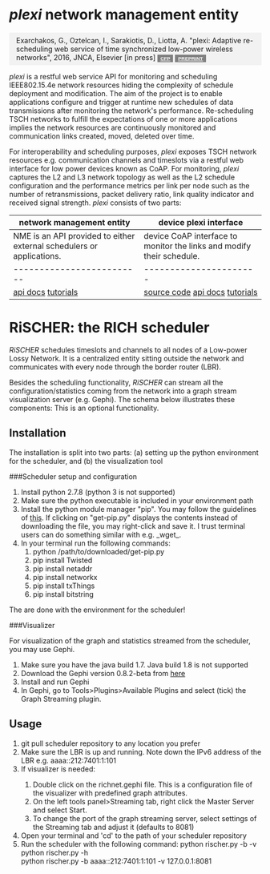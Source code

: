 # ___plexi___ network management entity

<div style="padding:1em;padding-top:0.5em;padding-bottom:0.5em;background-color:#f2f2f2">
  Exarchakos, G., Oztelcan, I., Sarakiotis, D., Liotta, A. "plexi: Adaptive re-scheduling web service of time synchronized low-power wireless networks", 2016, JNCA, Elsevier [in press] <a style="font-family:arial;font-weight:bold;font-size:0.7em;padding-left:0.6em;padding-right:0.6em;padding-top:0.2em;padding-bottom:0.2em;background-color:gray;color:white" href="http://www.journals.elsevier.com/journal-of-network-and-computer-applications/call-for-papers/special-issue-on-engineering-future-interoperable-and-open-i">CFP</a>  <a style="font-family:arial;font-weight:bold;font-size:0.7em;padding-left:0.6em;padding-right:0.6em;padding-top:0.2em;padding-bottom:0.2em;background-color:gray;color:white" href="{{ site.baseurl }}/files/plexi.jnca.elsevier.camera.pdf">PREPRINT</a>
</div>

_plexi_ is a restful web service API for monitoring and scheduling IEEE802.15.4e network resources hiding the complexity of schedule deployment and modification. The aim of the project is to enable applications configure and trigger at runtime new schedules of data transmissions after monitoring the network's performance. Re-scheduling TSCH networks to fulfill the expectations of one or more applications implies the network resources are continuously monitored and communication links created, moved, deleted over time.

For interoperability and scheduling purposes, _plexi_ exposes TSCH network resources e.g. communication channels and timeslots via a restful web interface for low power devices known as CoAP. For monitoring, _plexi_ captures the L2 and L3 network topology as well as the L2 schedule configuration and the performance metrics per link per node such as the number of retransmissions, packet delivery ratio, link quality indicator and received signal strength. _plexi_ consists of two parts:

|network management entity|device plexi interface|
|-------------------------|----------------------|
| NME is an API provided to either external schedulers or applications.|device CoAP interface to monitor the links and modify their schedule.|
|-------------------------|----------------------|
|<a href="https://george.autonomic-networks.ele.tue.nl/api/plexi/nme">api docs</a>    <a href="#">tutorials</a> | <a href="https://github.com/gexarchakos/contiki/tree/plexi/apps/plexi">source code</a>    <a href="https://george.autonomic-networks.ele.tue.nl/api/plexi/node/contiki">api docs</a>    <a href="#">tutorials</a>|


# RiSCHER: the RICH scheduler

_RiSCHER_ schedules timeslots and channels to all nodes of a Low-power Lossy Network. It is a centralized entity sitting outside the network and communicates with every node through the border router (LBR).

Besides the scheduling functionality, _RiSCHER_ can stream all the configuration/statistics coming from the network into a graph stream visualization server (e.g. Gephi). The schema below illustrates these components:
This is an optional functionality.

## Installation

The installation is split into two parts: (a) setting up the python environment for the scheduler, and (b) the visualization tool

###Scheduler setup and configuration

<ol>
<li>Install python 2.7.8 (python 3 is not supported)</li>
<li> Make sure the python executable is included in your environment path</li>
<li>Install the python module manager "pip". You may follow the guidelines of <a href="http://pip.readthedocs.org/en/latest/installing.html">this</a>. If clicking on "get-pip.py" displays the contents instead of downloading the file, you may right-click and save it. I trust terminal users can do something similar with e.g. _wget_.</li>
<li>In your terminal run the following commands:
<ol>
<li>python /path/to/downloaded/get-pip.py</li>
<li>pip install Twisted</li>
<li>pip install netaddr</li>
<li>pip install networkx</li>
<li>pip install txThings</li>
<li>pip install bitstring</li>
</ol>
</ol>
The are done with the environment for the scheduler!

###Visualizer

For visualization of the graph and statistics streamed from the scheduler, you may use Gephi.

<ol>
<li>Make sure you have the java build 1.7. Java build 1.8 is not supported </li>
<li>Download the Gephi version 0.8.2-beta from <a href="http://gephi.github.io/users/download/">here</a> </li>
<li>Install and run Gephi</li>
<li>In Gephi, go to Tools>Plugins>Available Plugins and select (tick) the Graph Streaming plugin. </li>
</ol>

## Usage

<ol>
<li>git pull scheduler repository to any location you prefer</li>
<li>Make sure the LBR is up and running. Note down the IPv6 address of the LBR e.g. aaaa::212:7401:1:101</li>
<li>If visualizer is needed:</li>
<ol>
<li>Double click on the richnet.gephi file. This is a configuration file of the visualizer with predefined graph attributes.</li>
<li>On the left tools panel>Streaming tab, right click the Master Server and select Start.</li>
<li>To change the port of the graph streaming server, select settings of the Streaming tab and adjust it (defaults to 8081)</li>
</ol>
<li>Open your terminal and 'cd' to the path of your scheduler repository</li>
<li>Run the scheduler with the following command: python rischer.py -b <IPv6 address of LBR> -v <IPv4:port of visualizer> <br/>
python rischer.py -h <br/>
python rischer.py -b aaaa::212:7401:1:101 -v 127.0.0.1:8081</li>
</ol>
